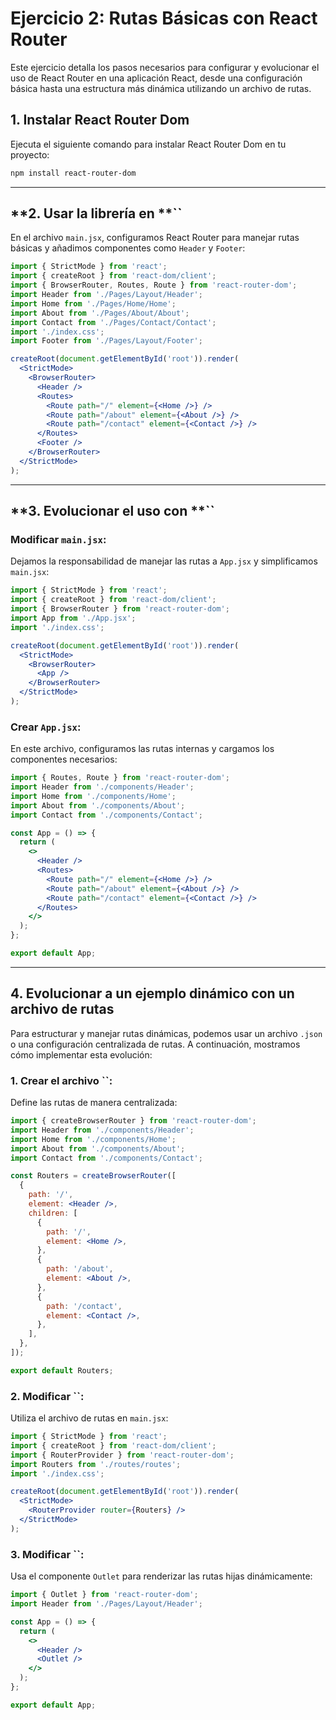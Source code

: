 # Ejercicio 2: Rutas Básicas con React Router

Este ejercicio detalla los pasos necesarios para configurar y evolucionar el uso de React Router en una aplicación React, desde una configuración básica hasta una estructura más dinámica utilizando un archivo de rutas.

## **1. Instalar React Router Dom**

Ejecuta el siguiente comando para instalar React Router Dom en tu proyecto:

```bash
npm install react-router-dom
```

---

## **2. Usar la librería en **``

En el archivo `main.jsx`, configuramos React Router para manejar rutas básicas y añadimos componentes como `Header` y `Footer`:

```jsx
import { StrictMode } from 'react';
import { createRoot } from 'react-dom/client';
import { BrowserRouter, Routes, Route } from 'react-router-dom';
import Header from './Pages/Layout/Header';
import Home from './Pages/Home/Home';
import About from './Pages/About/About';
import Contact from './Pages/Contact/Contact';
import './index.css';
import Footer from './Pages/Layout/Footer';

createRoot(document.getElementById('root')).render(
  <StrictMode>
    <BrowserRouter>
      <Header />
      <Routes>
        <Route path="/" element={<Home />} />
        <Route path="/about" element={<About />} />
        <Route path="/contact" element={<Contact />} />
      </Routes>
      <Footer />
    </BrowserRouter>
  </StrictMode>
);
```

---

## **3. Evolucionar el uso con **``

### Modificar `main.jsx`:

Dejamos la responsabilidad de manejar las rutas a `App.jsx` y simplificamos `main.jsx`:

```jsx
import { StrictMode } from 'react';
import { createRoot } from 'react-dom/client';
import { BrowserRouter } from 'react-router-dom';
import App from './App.jsx';
import './index.css';

createRoot(document.getElementById('root')).render(
  <StrictMode>
    <BrowserRouter>
      <App />
    </BrowserRouter>
  </StrictMode>
);
```

### Crear `App.jsx`:

En este archivo, configuramos las rutas internas y cargamos los componentes necesarios:

```jsx
import { Routes, Route } from 'react-router-dom';
import Header from './components/Header';
import Home from './components/Home';
import About from './components/About';
import Contact from './components/Contact';

const App = () => {
  return (
    <>
      <Header />
      <Routes>
        <Route path="/" element={<Home />} />
        <Route path="/about" element={<About />} />
        <Route path="/contact" element={<Contact />} />
      </Routes>
    </>
  );
};

export default App;
```

---

## **4. Evolucionar a un ejemplo dinámico con un archivo de rutas**

Para estructurar y manejar rutas dinámicas, podemos usar un archivo `.json` o una configuración centralizada de rutas. A continuación, mostramos cómo implementar esta evolución:

### **1. Crear el archivo **``**:**

Define las rutas de manera centralizada:

```jsx
import { createBrowserRouter } from 'react-router-dom';
import Header from './components/Header';
import Home from './components/Home';
import About from './components/About';
import Contact from './components/Contact';

const Routers = createBrowserRouter([
  {
    path: '/',
    element: <Header />,
    children: [
      {
        path: '/',
        element: <Home />,
      },
      {
        path: '/about',
        element: <About />,
      },
      {
        path: '/contact',
        element: <Contact />,
      },
    ],
  },
]);

export default Routers;
```

### **2. Modificar **``**:**

Utiliza el archivo de rutas en `main.jsx`:

```jsx
import { StrictMode } from 'react';
import { createRoot } from 'react-dom/client';
import { RouterProvider } from 'react-router-dom';
import Routers from './routes/routes';
import './index.css';

createRoot(document.getElementById('root')).render(
  <StrictMode>
    <RouterProvider router={Routers} />
  </StrictMode>
);
```

### **3. Modificar **``**:**

Usa el componente `Outlet` para renderizar las rutas hijas dinámicamente:

```jsx
import { Outlet } from 'react-router-dom';
import Header from './Pages/Layout/Header';

const App = () => {
  return (
    <>
      <Header />
      <Outlet />
    </>
  );
};

export default App;
```

